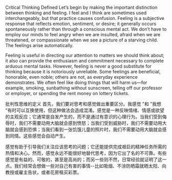 Critical Thinking Defined
Let’s begin by making the important distinction between thinking and feeling. I feel and I think are sometimes used interchangeably, but that practice causes confusion. Feeling is a subjective response that reflects emotion, sentiment, or desire; it generally occurs spontaneously rather than through a conscious mental act. We don’t have to employ our minds to feel angry when we are insulted, afraid when we are threatened, or compassionate when we see a picture of a starving child. The feelings arise automatically.

Feeling is useful in directing our attention to matters we should think about; it also can provide the enthusiasm and commitment necessary to complete arduous mental tasks. However, feeling is never a good substitute for thinking because it is notoriously unreliable. Some feelings are beneficial, honorable, even noble; others are not, as everyday experience demonstrates. We often feel like doing things that will harm us—for example, smoking, sunbathing without sunscreen, telling off our professor or employer, or spending the rent money on lottery tickets.

批判性思维的定义
首先，我们要对思考和感觉做出重要区分。我感觉 "和 "我想 "有时可以互换使用，但这种做法会造成混淆。感觉是一种反映情绪、情感或欲望的主观反应；它通常是自发产生的，而不是通过有意识的心理行为。当我们受到侮辱时，我们不需要动用大脑就会感到愤怒；当我们受到威胁时，我们不需要动用大脑就会感到恐惧；当我们看到一张饥饿儿童的照片时，我们不需要动用大脑就会感到同情。这些感觉会自动产生。

感觉有助于引导我们关注应该思考的问题；它还能提供完成艰巨的精神任务所需的热情和决心。然而，感觉永远不能很好地替代思考，因为它出了名的不可靠。有些感觉是有益的、可敬的，甚至是高尚的；而另一些则不然，日常经验就证明了这一点。我们经常会想做一些对自己有害的事情--比如吸烟、不涂防晒霜就晒太阳、向教授或雇主告状，或者花房租买彩票。